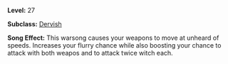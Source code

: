 <!-- TITLE: Song: Warsong Of 1000 Blades -->
<!-- SUBTITLE:  -->

**Level:** 27

**Subclass:** [Dervish](dervish)

**Song Effect:** This warsong causes your weapons to move at unheard of speeds.  Increases your flurry chance while also boosting your chance to attack with both weapos and to attack twice witch each.